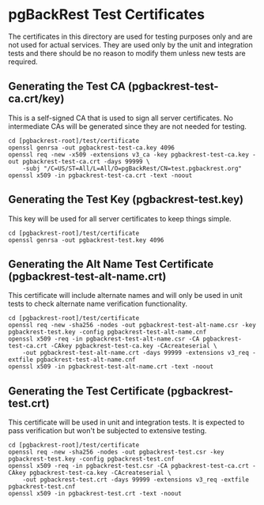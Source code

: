 # pgBackRest Test Certificates

The certificates in this directory are used for testing purposes only and are not used for actual services.  They are used only by the unit and integration tests and there should be no reason to modify them unless new tests are required.

## Generating the Test CA (pgbackrest-test-ca.crt/key)

This is a self-signed CA that is used to sign all server certificates.  No intermediate CAs will be generated since they are not needed for testing.

```
cd [pgbackrest-root]/test/certificate
openssl genrsa -out pgbackrest-test-ca.key 4096
openssl req -new -x509 -extensions v3_ca -key pgbackrest-test-ca.key -out pgbackrest-test-ca.crt -days 99999 \
    -subj "/C=US/ST=All/L=All/O=pgBackRest/CN=test.pgbackrest.org"
openssl x509 -in pgbackrest-test-ca.crt -text -noout
```

## Generating the Test Key (pgbackrest-test.key)

This key will be used for all server certificates to keep things simple.

```
cd [pgbackrest-root]/test/certificate
openssl genrsa -out pgbackrest-test.key 4096
```

## Generating the Alt Name Test Certificate (pgbackrest-test-alt-name.crt)

This certificate will include alternate names and will only be used in unit tests to check alternate name verification functionality.

```
cd [pgbackrest-root]/test/certificate
openssl req -new -sha256 -nodes -out pgbackrest-test-alt-name.csr -key pgbackrest-test.key -config pgbackrest-test-alt-name.cnf
openssl x509 -req -in pgbackrest-test-alt-name.csr -CA pgbackrest-test-ca.crt -CAkey pgbackrest-test-ca.key -CAcreateserial \
    -out pgbackrest-test-alt-name.crt -days 99999 -extensions v3_req -extfile pgbackrest-test-alt-name.cnf
openssl x509 -in pgbackrest-test-alt-name.crt -text -noout
```

## Generating the Test Certificate (pgbackrest-test.crt)

This certificate will be used in unit and integration tests.  It is expected to pass verification but won't be subjected to extensive testing.

```
cd [pgbackrest-root]/test/certificate
openssl req -new -sha256 -nodes -out pgbackrest-test.csr -key pgbackrest-test.key -config pgbackrest-test.cnf
openssl x509 -req -in pgbackrest-test.csr -CA pgbackrest-test-ca.crt -CAkey pgbackrest-test-ca.key -CAcreateserial \
    -out pgbackrest-test.crt -days 99999 -extensions v3_req -extfile pgbackrest-test.cnf
openssl x509 -in pgbackrest-test.crt -text -noout
```
